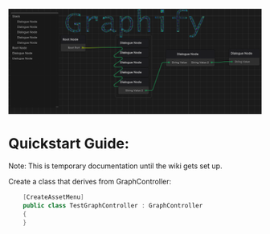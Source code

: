 ![Dialogue Graph Example Image](https://github.com/CoffeeVampir3/Graphify/blob/a1d336221eaf7f3d7c3e827a5b280b029a58e0fa/dialogueGraphExample.png?raw=true)

# Quickstart Guide:

Note: This is temporary documentation until the wiki gets set up.

Create a class that derives from GraphController:
```cs
    [CreateAssetMenu]
    public class TestGraphController : GraphController
    {
    }
```

